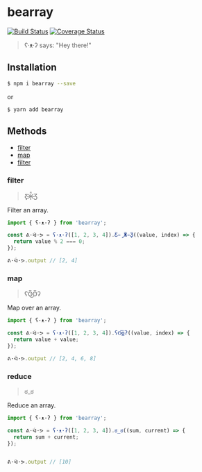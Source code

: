 # bearray

[![Build Status](https://travis-ci.org/rudolfsonjunior/bearray.svg?branch=master)](https://travis-ci.org/rudolfsonjunior/bearray)
[![Coverage Status](https://coveralls.io/repos/github/rudolfsonjunior/bearray/badge.svg?branch=master)](https://coveralls.io/github/rudolfsonjunior/bearray?branch=master)

> ʕ·ᴥ·ʔ says: "Hey there!"

## Installation

```sh
$ npm i bearray --save
```
or
```sh
$ yarn add bearray
```


## Methods
- [filter](#filter)
- [map](#map)
- [filter](#reduce)

### filter
> Ƹ̵̡Ӝ̵̨̄Ʒ

Filter an array.

```js
import { ʕ·ᴥ·ʔ } from 'bearray';

const ᕕ·ᐛ·ᕗ = ʕ·ᴥ·ʔ([1, 2, 3, 4]).Ƹ̵̡Ӝ̵̨̄Ʒ((value, index) => {
  return value % 2 === 0;
});

ᕕ·ᐛ·ᕗ.output // [2, 4]
```

### map
> ʕʘ̅͜ʘ̅ʔ

Map over an array.

```js
import { ʕ·ᴥ·ʔ } from 'bearray';

const ᕕ·ᐛ·ᕗ = ʕ·ᴥ·ʔ([1, 2, 3, 4]).ʕʘ̅͜ʘ̅ʔ((value, index) => {
  return value + value;
});

ᕕ·ᐛ·ᕗ.output // [2, 4, 6, 8]
```

### reduce
> ಠ_ಠ

Reduce an array.

```js
import { ʕ·ᴥ·ʔ } from 'bearray';

const ᕕ·ᐛ·ᕗ = ʕ·ᴥ·ʔ([1, 2, 3, 4]).ಠ_ಠ((sum, current) => {
  return sum + current;
});


ᕕ·ᐛ·ᕗ.output // [10]
```

